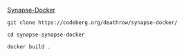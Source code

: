 [Synapse-Docker](https://github.com/tommytran732/Synapse-Docker)

```
git clone https://codeberg.org/deathrow/synapse-docker/
```
```
cd synapse-synapse-docker
```
```
docker build .
```